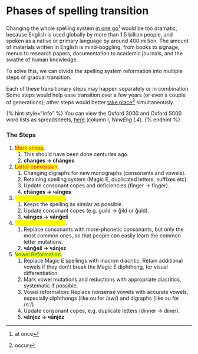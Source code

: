 # Phases of spelling transition

Changing the whole spelling system [in one go](#user-content-fn-1)[^1] would be too dramatic, because English is used globally by more than 1.5 billion people, and spoken as a native or primary language by around 400 million. The amount of materials written in English is mind-boggling, from books to signage, menus to research papers, documentation to academic journals, and the swathe of human knowledge.

To solve this, we can divide the spelling system reformation into multiple steps of gradual transition.

Each of these transitionary steps may happen separately or in combination. Some steps would help ease transition over a few years (or even a couple of generations); other steps would better [take place](#user-content-fn-2)[^2] simultaneously.

{% hint style="info" %}
You can view the Oxford 3000 and Oxford 5000 word lists as spreadsheets, [here](https://docs.google.com/spreadsheets/d/1-jsegEt3w7L35s7fPLsBZ7Dne0GoVsdqtNvsdBGfLFk/) (column I, _NewEng L4_).
{% endhint %}

### The Steps

1. <mark style="color:red;">Mark stress</mark>.
   1. This should have been done centuries ago.
   2. **changes → chánges**
2. <mark style="color:red;">Letter conversion</mark>.
   1. Changing digraphs for new monographs (consonants and vowels).
   2. Retaining spelling system (Magic E, duplicated letters, suffixes etc).
   3. Update consonant copes and deficiencies (finger → fiŋger).
   4. **chánges → чánges**
3. <mark style="color:yellow;">Consonant diacritics</mark>.
   1. Keeps the spelling as similar as possible.
   2. Update consonant copes (e.g. guild → g̊ild or g̊u̇ld).
   3. **чánges → чánǧes̈**
4. <mark style="color:yellow;">Phonetic consonants</mark>.&#x20;
   1. Replace consonants with more-phonetic consonants, but only the most common ones, so that people can easily learn the common letter mutations.
   2. **чánǧes̈ → чánjez**
5. <mark style="color:green;">Vowel Reformation</mark>.
   1. Replace Magic E spellings with macron diacritic. Retain additional vowels if they don't break the Magic E diphthong, for visual differentiation.&#x20;
   2. Mark vowel mutations and reductions with appropriate diacritics, systematic if possible.
   3. Vowel reformation: Replace nonsense vowels with accurate vowels, especially diphthongs (like ou for /aw/) and digraphs (like au for /oː/).
   4. Update consonant copes, e.g. duplicate letters (dinner → díner).
   5. **чánjez → чā́njėz**



[^1]: at once

[^2]: occur
